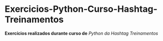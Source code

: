 # Exercicios-Python-Curso-Hashtag-Treinamentos
 **Exercícios realizados durante curso de** _Python da Hashtag Treinamentos_
